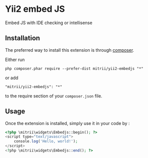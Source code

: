 Yii2 embed JS
=============
Embed JS with IDE checking or intellisense

Installation
------------

The preferred way to install this extension is through [composer](http://getcomposer.org/download/).

Either run

```
php composer.phar require --prefer-dist mitrii/yii2-embedjs "*"
```

or add

```
"mitrii/yii2-embedjs": "*"
```

to the require section of your `composer.json` file.


Usage
-----

Once the extension is installed, simply use it in your code by  :

```php
<?php \mitrii\widgets\Embedjs::begin(); ?>
<script type="text/javascript">
    console.log('Hello, world!');
</script>
<?php \mitrii\widgets\Embedjs::end(); ?>
```

